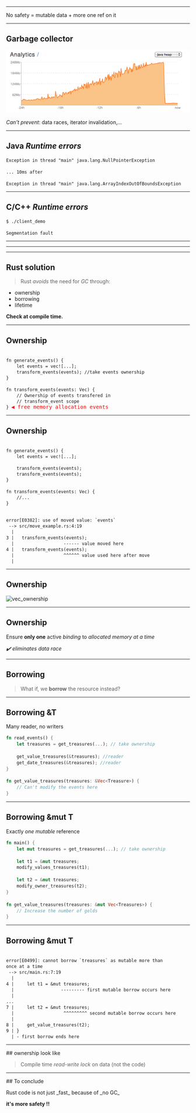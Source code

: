 
<!-- .slide: data-background="/assets/img/safety.gif" -->

---

<p>No safety = <span>mutable data</span><!-- .element: class="fragment" --><span> + more one ref on it</span><!-- .element: class="fragment" -->

---

## Garbage collector

![cargo logo](/assets/img/gc.png)

_Can't prevent_: data races, iterator invalidation,...</p> <!-- .element class="fragment" -->

---

## Java _Runtime errors_
```
Exception in thread "main" java.lang.NullPointerException

... 10ms after

Exception in thread "main" java.lang.ArrayIndexOutOfBoundsException
```

---

## C/C++ _Runtime errors_

```
$ ./client_demo

Segmentation fault
```

---

<!-- .slide: data-background="/assets/img/debuger_rescue.gif" -->


---

<!-- .slide: data-background="/assets/img/dont_want.gif" -->

---

## Rust solution

> Rust _avoids_ the need for _GC_ through:

* ownership 
* borrowing
* lifetime

**Check at compile time.**
<!-- .element: class="fragment" --> 

---


## Ownership

<pre><code data-trim data-noescape class="rust"> 
fn generate_events() {
    let <span class="fragment highlight-mark">events</span> = vec![...];
    transform_events(events); //take events ownership
}

fn transform_events(<span class="fragment highlight-mark">events</span>: Vec<Event>) {
    // Ownership of events transfered in
    // transform_event scope 
} <span class="fragment" style="color:red;font-size:larger;">◀️ free memory allocation events</span>
</code></pre> 

---

## Ownership

<pre><code data-trim data-noescape class="rust"> 
fn generate_events() {
    let events = vec![...];

    transform_events(events);
    <span class="fragment highlight-mark">transform_events(events);</span> 
}

fn transform_events(events: Vec<Event>) {
    //...
}
</code></pre> 


<pre><code data-trim data-noescape class="rust"> 
error[E0382]: use of moved value: `events`
 --> src/move_example.rs:4:19
  |
3 |   transform_events(events);
  |                   <span class="fragment highlight-mark">------ value moved here</span>
4 |   transform_events(events);
  |                   <span class="fragment highlight-mark">^^^^^^ value used here after move</span>
  |
</code></pre> 
<!-- .element class="fragment" -->

---

## Ownership

![vec_ownership](/assets/img/vec_ownership.png)

---

## Ownership

Ensure **only one** active _binding_ to _allocated memory at a time_

_✔️ eliminates data race_  <!-- .element: class="fragment" -->

---

## Borrowing

> What if, we **borrow** the resource instead?

---

## Borrowing &T

Many reader, no writers

``` rust
fn read_events() {
    let treasures = get_treasures(...); // take ownership

    get_value_treasures(&treasures); //reader
    get_date_treasures(&treasures); //reader
}

fn get_value_treasures(treasures: &Vec<Treasure>) {
    // Can't modify the events here
}
```

---

## Borrowing &mut T

Exactly _one mutable_ reference

``` rust
fn main() {
    let mut treasures = get_treasures(...); // take ownership
    
    let t1 = &mut treasures;
    modify_values_treasures(t1);

    let t2 = &mut treasures; 
    modify_owner_treasures(t2);
}

fn get_value_treasures(treasures: &mut Vec<Treasures>) {
    // Increase the number of golds
}
```

---

## Borrowing &mut T

<pre><code data-trim data-noescape class="rust">
error[E0499]: cannot borrow `treasures` as mutable more than 
once at a time
 --> src/main.rs:7:19
  |
4 |     let t1 = &mut treasures;
  |                  <span class="fragment highlight-mark">--------- first mutable borrow occurs here</span> 
  |                              
...
7 |     let t2 = &mut treasures; 
  |                   <span class="fragment highlight-mark">^^^^^^^^^ second mutable borrow occurs here</span> 
  |                             
8 |     get_value_treasures(t2);
9 | }
  | - first borrow ends here
</code></pre>

---

## ownership look like

> Compile time _read-write lock_ on data (not the code)

---

## To conclude

<p>Rust code is not just _fast_ because of _no GC_</p>  <!-- .element: class="fragment" -->

**it's more safety !!** <!-- .element: class="fragment big" -->
